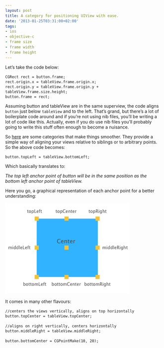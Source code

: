 ```yaml
---
layout: post
title: A category for positioning UIView with ease.
date: '2013-01-25T03:31:00+02:00'
tags:
- ios
- objective-c
- frame size
- frame width
- frame height
---
```

Let’s take the code below:

```
CGRect rect = button.frame;
rect.origin.x = tableView.frame.origin.x;
rect.origin.y = tableView.frame.origin.y + tableView.frame.size.height;
button.frame = rect;
```

Assuming button and tableView are in the same superview, the code aligns `button` just below  `tableView` and to the left. That’s grand, but there’s a lot of boilerplate code around and if you’re not using nib files, you’ll be writing a lot of code like this. Actually, even if you do use nib files you’ll probably going to write this stuff often enough to become a nuisance.

So [here](https://github.com/valentinradu/UIViewEasyPositioning/tree/master/UIViewEasyPositioning) are some categories that make things smoother. They provide a simple way of aligning your views relative to siblings or to arbitrary points. So the above code becomes:

```
button.topLeft = tableView.bottomLeft;
```

Which basically translates to:

*The top left anchor point of button will be in the same position as the bottom left anchor point of tableView.*

Here you go, a graphical representation of each anchor point for a better understanding:

![View Anchors](../assets/images/view-anchors.png)

It comes in many other flavours:

```
//centers the views vertically, aligns on top horizontally
button.topCenter = tableView.topCenter;

//aligns on right vertically, centers horizontally
button.middleRight = tableView.middleRight;

button.bottomCenter = CGPointMake(10, 20);
```
